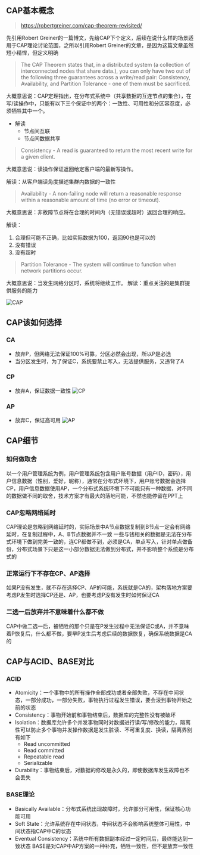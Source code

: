 ## CAP基本概念

> https://robertgreiner.com/cap-theorem-revisited/

先引用Robert Greiner的一篇博文，先给CAP下个定义，后续在说什么样的场景适用于CAP理论讨论范围，之所以引用Robert Greiner的文章，是因为这篇文章虽然短小精悍，但定义明确

> The CAP Theorem states that, in a distributed system (a collection of interconnected nodes that share data.), you can only have two out of the following three guarantees across a write/read pair: Consistency, Availability, and Partition Tolerance - one of them must be sacrificed.

大概意思说：CAP定理指出，在分布式系统中（共享数据的互连节点的集合），在写/读操作中，只能有以下三个保证中的两个：一致性、可用性和分区容忍度，必须牺牲其中一个。

* 解读
    * 节点间互联
    * 节点间数据共享 

> Consistency - A read is guaranteed to return the most recent write for a given client.

大概意思说：读操作保证返回给定客户端的最新写操作。 

解读：从客户端读角度描述集群内数据的一致性

> Availability - A non-failing node will return a reasonable response within a reasonable amount of time (no error or timeout).

大概意思说：非故障节点将在合理的时间内（无错误或超时）返回合理的响应。

解读：
1. 合理但可能不正确，比如实际数据为100，返回90也是可以的
2. 没有错误
3. 没有超时

> Partition Tolerance - The system will continue to function when network partitions occur.

大概意思说：当发生网络分区时，系统将继续工作。
解读：重点关注的是集群提供服务的能力 

![CAP](https://robertgreiner.com/content/images/2019/09/CAP-overview.png)

## CAP该如何选择

### CA
* 放弃P，但网络无法保证100%可靠，分区必然会出现，所以P是必选
* 当分区发生时，为了保证C，系统要禁止写入，无法提供服务，又违背了A

### CP
* 放弃A，保证数据一致性
![CP](https://robertgreiner.com/content/images/2019/09/CAP-CP.png)

### AP
* 放弃C，保证高可用
![AP](https://robertgreiner.com/content/images/2019/09/CAP-AP.png)

## CAP细节

### 如何做取舍
以一个用户管理系统为例，用户管理系统包含用户账号数据（用户ID，密码），用户信息数据（性别，爱好，昵称），通常在分布式环境下，用户账号数据会选择CP，用户信息数据使用AP，一个分布式系统环境下不可能只有一种数据，对不同的数据做不同的取舍，技术方案才有最大的落地可能，不然也能停留在PPT上

### CAP忽略网络延时
CAP理论是忽略到网络延时的，实际场景中A节点数据复制到B节点一定会有网络延时，在复制过程中，A、B节点数据并不一致
一些与钱相关的数据是无法在分布式环境下做到完美一致的，连CP都做不到，必须是CA，单点写入，针对单点做备份，分布式场景下只是这一小部分数据无法做到分布式，并不影响整个系统是分布式的

### 正常运行下不存在CP、AP选择
如果P没有发生，就不存在选择CP、AP的可能，系统就是CA的，架构落地方案要考虑P发生时选择CP还是、AP，也要考虑P没有发生时如何保证CA

### 二选一后放弃并不意味着什么都不做
CAP中做二选一后，被牺牲的那个只是在P发生过程中无法保证C或A，并不意味着P恢复后，什么都不做，要早P发生后考虑后续的数据恢复，确保系统数据是CA的

## CAP与ACID、BASE对比

### ACID
* Atomicity：一个事物中的所有操作全部成功或者全部失败，不存在中间状态，一部分成功，一部分失败，事物执行过程发生错误，要会滚到事物开始之前的状态
* Consistency：事物开始前和事物结束后，数据库的完整性没有被破坏
* Isolation：数据库允许多个并发事物同时对数据进行读/写/修改的能力，隔离性可以防止多个事物并发操作数据是发生脏读、不可重复度、换读，隔离界别有如下
    * Read uncommitted
    * Read committed
    * Repeatable read
    * Serializable
* Durability：事物结束后，对数据的修改是永久的，即使数据库发生故障也不会丢失

### BASE理论
* Basically Available：分布式系统出现故障时，允许部分可用性，保证核心功能可用
* Soft State：允许系统存在中间状态，中间状态不会影响系统整体可用性，中间状态指CAP中C的状态
* Eventual Consistency：系统中所有数据副本经过一定时间后，最终能达到一致状态
BASE是对CAP中AP方案的一种补充，牺牲一致性，但不是放弃一致性



